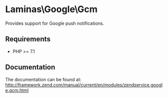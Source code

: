 Laminas\Google\Gcm
================================

Provides support for Google push notifications.

## Requirements

* PHP >= 7.1

## Documentation

The documentation can be found at: http://framework.zend.com/manual/current/en/modules/zendservice.google.gcm.html